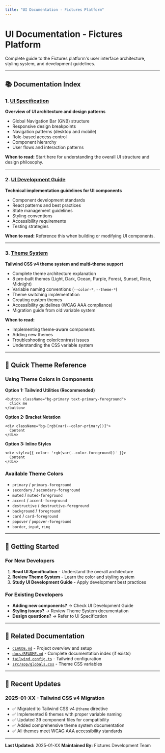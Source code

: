 ```yaml
---
title: "UI Documentation - Fictures Platform"
---
```


# UI Documentation - Fictures Platform

Complete guide to the Fictures platform's user interface architecture, styling system, and development guidelines.

---

## 📚 Documentation Index

### 1. [UI Specification](./ui-specification.md)
**Overview of UI architecture and design patterns**

- Global Navigation Bar (GNB) structure
- Responsive design breakpoints
- Navigation patterns (desktop and mobile)
- Role-based access control
- Component hierarchy
- User flows and interaction patterns

**When to read:** Start here for understanding the overall UI structure and design philosophy.

---

### 2. [UI Development Guide](./ui-development.md)
**Technical implementation guidelines for UI components**

- Component development standards
- React patterns and best practices
- State management guidelines
- Styling conventions
- Accessibility requirements
- Testing strategies

**When to read:** Reference this when building or modifying UI components.

---

### 3. [Theme System](./theme-system.md)
**Tailwind CSS v4 theme system and multi-theme support**

- Complete theme architecture explanation
- 8 pre-built themes (Light, Dark, Ocean, Purple, Forest, Sunset, Rose, Midnight)
- Variable naming conventions (`--color-*`, `--theme-*`)
- Theme switching implementation
- Creating custom themes
- Accessibility guidelines (WCAG AAA compliance)
- Migration guide from old variable system

**When to read:**
- Implementing theme-aware components
- Adding new themes
- Troubleshooting color/contrast issues
- Understanding the CSS variable system

---

## 🎨 Quick Theme Reference

### Using Theme Colors in Components

**Option 1: Tailwind Utilities (Recommended)**
```tsx
<button className="bg-primary text-primary-foreground">
  Click me
</button>
```

**Option 2: Bracket Notation**
```tsx
<div className="bg-[rgb(var(--color-primary))]">
  Content
</div>
```

**Option 3: Inline Styles**
```tsx
<div style={{ color: 'rgb(var(--color-foreground))' }}>
  Content
</div>
```

### Available Theme Colors
- `primary` / `primary-foreground`
- `secondary` / `secondary-foreground`
- `muted` / `muted-foreground`
- `accent` / `accent-foreground`
- `destructive` / `destructive-foreground`
- `background` / `foreground`
- `card` / `card-foreground`
- `popover` / `popover-foreground`
- `border`, `input`, `ring`

---

## 🚀 Getting Started

### For New Developers

1. **Read UI Specification** - Understand the overall architecture
2. **Review Theme System** - Learn the color and styling system
3. **Study UI Development Guide** - Apply development best practices

### For Existing Developers

- **Adding new components?** → Check UI Development Guide
- **Styling issues?** → Review Theme System documentation
- **Design questions?** → Refer to UI Specification

---

## 📖 Related Documentation

- [`CLAUDE.md`](../../CLAUDE.md) - Project overview and setup
- [`docs/README.md`](../README.md) - Complete documentation index (if exists)
- [`tailwind.config.ts`](../../tailwind.config.ts) - Tailwind configuration
- [`src/app/globals.css`](../../src/app/globals.css) - Theme CSS variables

---

## 🔄 Recent Updates

### 2025-01-XX - Tailwind CSS v4 Migration
- ✅ Migrated to Tailwind CSS v4 `@theme` directive
- ✅ Implemented 8 themes with proper variable naming
- ✅ Updated 39 component files for compatibility
- ✅ Added comprehensive theme system documentation
- ✅ All themes meet WCAG AAA accessibility standards

---

**Last Updated:** 2025-01-XX
**Maintained By:** Fictures Development Team
